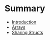 # Summary

- [Introduction](./introduction/index.md)
- [Arrays](./arrays/index.md)
- [Sharing Structs](./structs/index.md)
